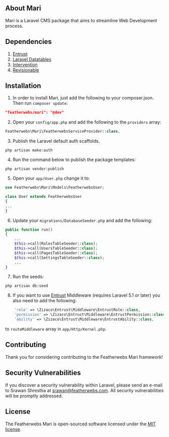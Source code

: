 ## About Mari

Mari is a Laravel CMS package that aims to streamline Web Development process.


## Dependencies
1) [Entrust](https://github.com/Zizaco/entrust)
2) [Laravel Datatables](https://github.com/yajra/laravel-datatables)
3) [Intervention](https://github.com/Intervention/image)
4) [Revisionable](https://github.com/VentureCraft/revisionable)


## Installation

1) In order to install Mari, just add the following to your composer.json. Then run `composer update`:

```json
"featherwebs/mari": "@dev"
```

2) Open your `config/app.php` and add the following to the `providers` array:

```php
Featherwebs\Mari\FeatherwebsServiceProvider::class,
```

3) Publish the Laravel default auth scaffolds.

```shell
php artisan make:auth
```

4) Run the command below to publish the package templates:

```shell
php artisan vendor:publish
```

5) Open your `app/User.php` change it to:

```php
use Featherwebs\Mari\Models\FeatherwebsUser;

class User extends FeatherwebsUser
{
...
}
```
6) Update your `migrations/DatabaseSeeder.php` and add the following:
```php
public function run()
{
    ...
    $this->call(RolesTableSeeder::class);
    $this->call(UsersTableSeeder::class);
    $this->call(PagesTableSeeder::class);
    $this->call(SettingsTableSeeder::class);
    ...
}
```

7) Run the seeds:
```shell
php artisan db:seed
```

8)  If you want to use [Entrust](https://github.com/Zizaco/entrust) Middleware (requires Laravel 5.1 or later) you also need to add the following:

```php
    'role' => \Zizaco\Entrust\Middleware\EntrustRole::class,
    'permission' => \Zizaco\Entrust\Middleware\EntrustPermission::class,
    'ability' => \Zizaco\Entrust\Middleware\EntrustAbility::class,
```

to `routeMiddleware` array in `app/Http/Kernel.php`.


## Contributing

Thank you for considering contributing to the Featherwebs Mari framework!


## Security Vulnerabilities

If you discover a security vulnerability within Laravel, please send an e-mail to Srawan Shrestha at srawan@featherwebs.com. All security vulnerabilities will be promptly addressed.


## License

The Featherwebs Mari is open-sourced software licensed under the [MIT license](http://opensource.org/licenses/MIT).
